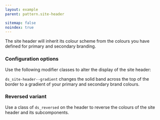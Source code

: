 ```yaml
---
layout: example
parent: pattern.site-header

sitemap: false
noindex: true
---
```


The site header will inherit its colour scheme from the colours you have defined for primary and secondary branding.

### Configuration options

Use the following modifier classes to alter the display of the site header:

`ds_site-header--gradient` changes the solid band across the top of the border to a gradient of your primary and secondary brand colours.

### Reversed variant

Use a class of `ds_reversed` on the header to reverse the colours of the site header and its subcomponents.
